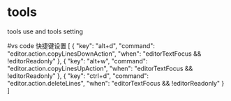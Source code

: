 # tools
tools use and tools setting


#vs code 快捷键设置
    [
      {
          "key": "alt+d",
          "command": "editor.action.copyLinesDownAction",
          "when": "editorTextFocus && !editorReadonly"
      },
      {
          "key": "alt+w",
          "command": "editor.action.copyLinesUpAction",
          "when": "editorTextFocus && !editorReadonly"
      },
      {
          "key": "ctrl+d",
          "command": "editor.action.deleteLines",
          "when": "editorTextFocus && !editorReadonly"
      }
  ]

